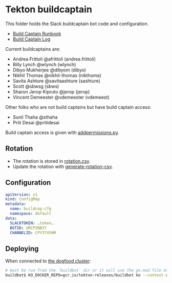 # Tekton buildcaptain

This folder holds the Slack buildcaptain bot code and configuration.

* [Build Captain Runbook](https://docs.google.com/document/d/1QJV0z2bMXdz_BZOkBwfxIP1BiktUb8c1lcifwqxF5wg/edit)
* [Build Captain Log](https://docs.google.com/document/d/1kUzH8SV4coOabXLntPA1QI01lbad3Y1wP5BVyh4qzmk/edit#)

Current buildcaptains are:
- Andrea Frittoli @afrittoli (andrea.frittoli)
- Billy Lynch @wlynch (wlynch)
- Dibyo Mukherjee @dibyom (dibyo)
- Nikhil Thomas @nikhil-thomas (nikthoma)
- Savita Ashture @savitaashture (sashture)
- Scott @sbwsg (sbws)
- Sharon Jerop Kipruto @jerop (jerop)
- Vincent Demeester @vdemeester (vdemeest)

Other folks who are not build captains but have build captain access:
- Sunil Thaha @sthaha
- Priti Desai @pritidesai

Build captain access is given with [addpermissions.py](../../addpermissions.py).

## Rotation

* The rotation is stored in [rotation.csv](rotation.csv).
* Update the rotation with [generate-rotation-csv](cmd/generate-rotation-csv).

## Configuration

```yaml
apiVersion: v1
kind: ConfigMap
metadata:
  name: buildcop-cfg
  namespace: default
data:
  SLACKTOKEN: …token…
  BOTID: URCPZNB37
  CHANNELID: CPY3T4YHM
```

## Deploying

When connected to [the dogfood cluster](https://github.com/tektoncd/plumbing/blob/master/README.md#gcp-projects):

```bash
# must be run from the `buildbot` dir or it will use the go.mod file one level up
buildbot$ KO_DOCKER_REPO=gcr.io/tekton-releases/buildbot ko --context dogfood apply -f config/deployment.yaml
```
